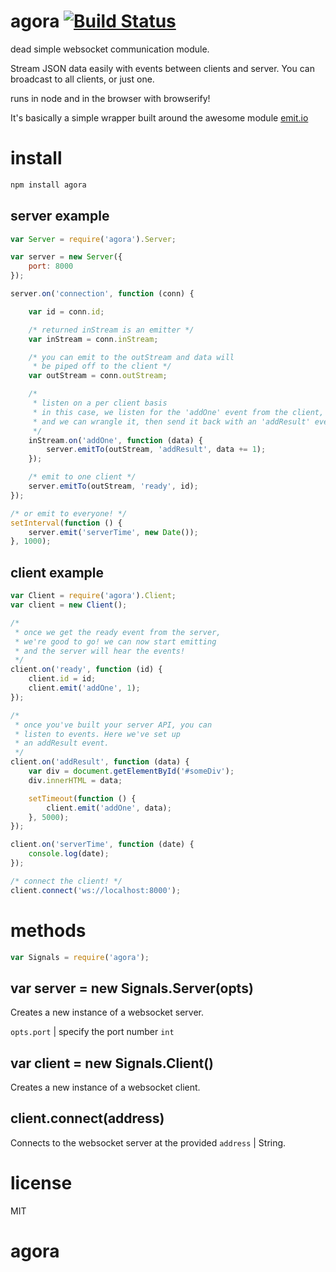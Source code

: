# agora [![Build Status](https://magnum.travis-ci.com/alexander-daniel/agora.svg?token=5GnFxJg7qeJWRzj1HsZo&branch=master)](https://magnum.travis-ci.com/alexander-daniel/agora)
dead simple websocket communication module.

Stream JSON data easily with events between clients and server. You can broadcast to all clients, or just one.

runs in node and in the browser with browserify!

It's basically a simple wrapper built around the awesome module [emit.io](https://github.com/bpostlethwaite/emit.io)

# install
```bash
npm install agora
```

## server example
```javascript
var Server = require('agora').Server;

var server = new Server({
    port: 8000
});

server.on('connection', function (conn) {

    var id = conn.id;

    /* returned inStream is an emitter */
    var inStream = conn.inStream;

    /* you can emit to the outStream and data will
     * be piped off to the client */
    var outStream = conn.outStream;

    /*
     * listen on a per client basis
     * in this case, we listen for the 'addOne' event from the client,
     * and we can wrangle it, then send it back with an 'addResult' event
     */
    inStream.on('addOne', function (data) {
        server.emitTo(outStream, 'addResult', data += 1);
    });

    /* emit to one client */
    server.emitTo(outStream, 'ready', id);
});

/* or emit to everyone! */
setInterval(function () {
    server.emit('serverTime', new Date());
}, 1000);

```

## client example
```javascript
var Client = require('agora').Client;
var client = new Client();

/*
 * once we get the ready event from the server,
 * we're good to go! we can now start emitting
 * and the server will hear the events!
 */
client.on('ready', function (id) {
    client.id = id;
    client.emit('addOne', 1);
});

/*
 * once you've built your server API, you can
 * listen to events. Here we've set up
 * an addResult event.
 */
client.on('addResult', function (data) {
    var div = document.getElementById('#someDiv');
    div.innerHTML = data;

    setTimeout(function () {
        client.emit('addOne', data);
    }, 5000);
});

client.on('serverTime', function (date) {
    console.log(date);
});

/* connect the client! */
client.connect('ws://localhost:8000');

```

# methods
```javascript
var Signals = require('agora');
```

## var server = new Signals.Server(opts)
Creates a new instance of a websocket server.

`opts.port` | specify the port number `int`

## var client = new Signals.Client()
Creates a new instance of a websocket client.

## client.connect(address)
Connects to the websocket server at the provided `address` | String.

# license
MIT
# agora
